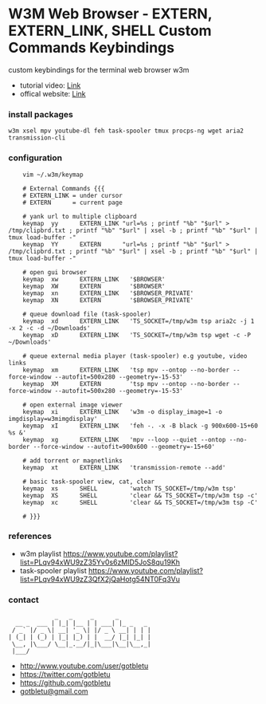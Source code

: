 # W3M Web Browser - EXTERN, EXTERN_LINK, SHELL Custom Commands Keybindings

custom keybindings for the terminal web browser w3m

* tutorial video: [Link](https://youtu.be/b6YMAsiZSTM)
* offical website: [Link](https://www.youtube.com/user/gotbletu)

### install packages
    w3m xsel mpv youtube-dl feh task-spooler tmux procps-ng wget aria2 transmission-cli

### configuration
        vim ~/.w3m/keymap

        # External Commands {{{
        # EXTERN_LINK = under cursor
        # EXTERN      = current page
        
        # yank url to multiple clipboard
        keymap  yy      EXTERN_LINK "url=%s ; printf "%b" "$url" > /tmp/clipbrd.txt ; printf "%b" "$url" | xsel -b ; printf "%b" "$url" | tmux load-buffer -"
        keymap  YY      EXTERN      "url=%s ; printf "%b" "$url" > /tmp/clipbrd.txt ; printf "%b" "$url" | xsel -b ; printf "%b" "$url" | tmux load-buffer -"
        
        # open gui browser
        keymap  xw      EXTERN_LINK   '$BROWSER'
        keymap  XW      EXTERN        '$BROWSER'
        keymap  xn      EXTERN_LINK   '$BROWSER_PRIVATE'
        keymap  XN      EXTERN        '$BROWSER_PRIVATE'
        
        # queue download file (task-spooler)
        keymap  xd      EXTERN_LINK   'TS_SOCKET=/tmp/w3m tsp aria2c -j 1 -x 2 -c -d ~/Downloads'
        keymap  xD      EXTERN_LINK   'TS_SOCKET=/tmp/w3m tsp wget -c -P ~/Downloads'
        
        # queue external media player (task-spooler) e.g youtube, video links
        keymap  xm      EXTERN_LINK   'tsp mpv --ontop --no-border --force-window --autofit=500x280 --geometry=-15-53'
        keymap  XM      EXTERN        'tsp mpv --ontop --no-border --force-window --autofit=500x280 --geometry=-15-53'
        
        # open external image viewer
        keymap  xi      EXTERN_LINK   'w3m -o display_image=1 -o imgdisplay=w3mimgdisplay'
        keymap  xI      EXTERN_LINK   'feh -. -x -B black -g 900x600-15+60 %s &'
        keymap  xg      EXTERN_LINK   'mpv --loop --quiet --ontop --no-border --force-window --autofit=900x600 --geometry=-15+60'
        
        # add torrent or magnetlinks
        keymap  xt      EXTERN_LINK   'transmission-remote --add'
        
        # basic task-spooler view, cat, clear
        keymap  xs      SHELL         'watch TS_SOCKET=/tmp/w3m tsp'
        keymap  XS      SHELL         'clear && TS_SOCKET=/tmp/w3m tsp -c'
        keymap  xc      SHELL         'clear && TS_SOCKET=/tmp/w3m tsp -C'
        
        # }}}

### references
- w3m playlist https://www.youtube.com/playlist?list=PLqv94xWU9zZ35Yv0s6zMID5JoS8qu19Kh
- task-spooler playlist https://www.youtube.com/playlist?list=PLqv94xWU9zZ3QfX2jQaHotg54NT0Fq3Vu

### contact

                 _   _     _      _         
      __ _  ___ | |_| |__ | | ___| |_ _   _ 
     / _` |/ _ \| __| '_ \| |/ _ \ __| | | |
    | (_| | (_) | |_| |_) | |  __/ |_| |_| |
     \__, |\___/ \__|_.__/|_|\___|\__|\__,_|
     |___/                                  

- http://www.youtube.com/user/gotbletu
- https://twitter.com/gotbletu
- https://github.com/gotbletu
- gotbletu@gmail.com


